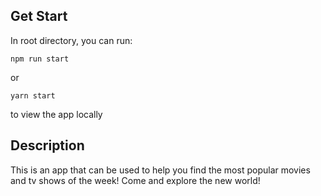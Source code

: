 ## Get Start
In root directory, you can run:

```
npm run start
```

or 

```
yarn start
```

to view the app locally

## Description
This is an app that can be used to help you find the most popular movies and tv shows of the week! Come and explore the new world! 